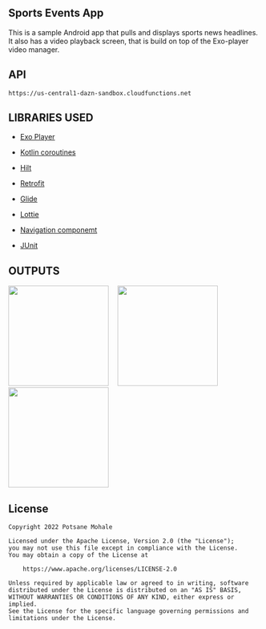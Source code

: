 ## Sports Events App
This is a sample Android app that pulls and displays sports news headlines. It also has a video playback screen, that is build 
on top of the Exo-player video manager. 

## API 
```
https://us-central1-dazn-sandbox.cloudfunctions.net
```

## LIBRARIES USED

- [Exo Player](https://developer.android.com/guide/topics/media/exoplayer)

- [Kotlin coroutines](https://kotlinlang.org/docs/coroutines-overview.html)  

- [Hilt](https://dagger.dev/hilt/)

- [Retrofit](https://square.github.io/retrofit/)

- [Glide](https://github.com/bumptech/glide)

- [Lottie](https://airbnb.io/lottie/#/)

- [Navigation componemt](https://developer.android.com/guide/navigation/navigation-getting-started) 

- [JUnit](https://junit.org/junit5/docs/current/user-guide/)

## OUTPUTS

<img src="https://user-images.githubusercontent.com/7416651/216788236-d331a3f0-e129-4546-8fe0-8d751c8293a0.jpeg" width="200">&emsp;
<img src="https://user-images.githubusercontent.com/7416651/216788239-114d67eb-b476-40f5-b81e-9555aa5c1793.jpeg" width="200">&emsp;
<img src="https://user-images.githubusercontent.com/7416651/216788429-6a1d12b6-c3df-430d-8fef-df3a505cb264.jpeg" width="200">

## License
```
Copyright 2022 Potsane Mohale

Licensed under the Apache License, Version 2.0 (the "License");
you may not use this file except in compliance with the License.
You may obtain a copy of the License at

    https://www.apache.org/licenses/LICENSE-2.0

Unless required by applicable law or agreed to in writing, software
distributed under the License is distributed on an "AS IS" BASIS,
WITHOUT WARRANTIES OR CONDITIONS OF ANY KIND, either express or implied.
See the License for the specific language governing permissions and
limitations under the License.
```
